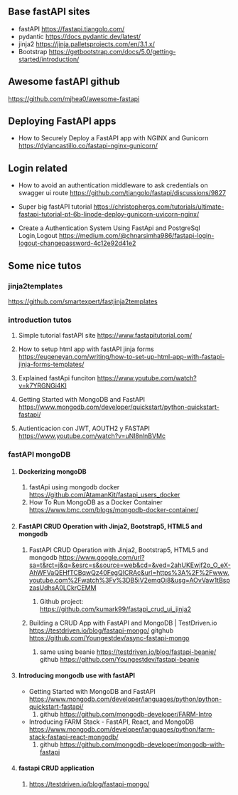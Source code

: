 ## Base fastAPI sites

* fastAPI https://fastapi.tiangolo.com/
* pydantic https://docs.pydantic.dev/latest/
* jinja2 https://jinja.palletsprojects.com/en/3.1.x/
* Bootstrap https://getbootstrap.com/docs/5.0/getting-started/introduction/


## Awesome fastAPI github
https://github.com/mjhea0/awesome-fastapi


## Deploying FastAPI apps

* How to Securely Deploy a FastAPI app with NGINX and Gunicorn https://dylancastillo.co/fastapi-nginx-gunicorn/


## Login related

*  How to avoid an authentication middleware to ask credentials on swagger ui route
https://github.com/tiangolo/fastapi/discussions/9827

* Super big fastAPI tutorial
https://christophergs.com/tutorials/ultimate-fastapi-tutorial-pt-6b-linode-deploy-gunicorn-uvicorn-nginx/

* Create a Authentication System Using FastApi and PostgreSql Login,Logout
https://medium.com/@chnarsimha986/fastapi-login-logout-changepassword-4c12e92d41e2


## Some nice tutos

### jinja2templates
https://github.com/smartexpert/fastjinja2templates


### introduction tutos

1. Simple tutorial fastAPI site https://www.fastapitutorial.com/
2. How to setup html app with fastAPI jinja forms https://eugeneyan.com/writing/how-to-set-up-html-app-with-fastapi-jinja-forms-templates/

3. Explained fastApi funciton
https://www.youtube.com/watch?v=k7YRGNGi4KI

4. Getting Started with MongoDB and FastAPI
https://www.mongodb.com/developer/quickstart/python-quickstart-fastapi/

5. Autienticacion con JWT, AOUTH2 y FASTAPI
https://www.youtube.com/watch?v=uNl8nlnBVMc


### fastAPI mongoDB

1. #### Dockerizing mongoDB 

    1. fastApi using mongodb docker https://github.com/AtamanKit/fastapi_users_docker
    5. How To Run MongoDB as a Docker Container https://www.bmc.com/blogs/mongodb-docker-container/


2. #### FastAPI CRUD Operation with Jinja2, Bootstrap5, HTML5 and mongodb

    1. FastAPI CRUD Operation with Jinja2, Bootstrap5, HTML5 and mongodb https://www.google.com/url?sa=t&rct=j&q=&esrc=s&source=web&cd=&ved=2ahUKEwjf2o_O_eX-AhWFVaQEHfTCBqwQz40FegQICRAc&url=https%3A%2F%2Fwww.youtube.com%2Fwatch%3Fv%3DB5iV2emqOi8&usg=AOvVaw1tBspzasUdhsA0LCkrCEMM

        1. Github project: https://github.com/kumark99/fastapi_crud_ui_jinja2

    2. Building a CRUD App with FastAPI and MongoDB | TestDriven.io
    https://testdriven.io/blog/fastapi-mongo/ gitghub https://github.com/Youngestdev/async-fastapi-mongo

        1. same using beanie https://testdriven.io/blog/fastapi-beanie/ github https://github.com/Youngestdev/fastapi-beanie

3. #### Introducing mongodb use with fastAPI

    * Getting Started with MongoDB and FastAPI https://www.mongodb.com/developer/languages/python/python-quickstart-fastapi/
        1. github https://github.com/mongodb-developer/FARM-Intro
    * Introducing FARM Stack - FastAPI, React, and MongoDB https://www.mongodb.com/developer/languages/python/farm-stack-fastapi-react-mongodb/
        1. github https://github.com/mongodb-developer/mongodb-with-fastapi

4. #### fastapi CRUD application

    1. https://testdriven.io/blog/fastapi-mongo/


